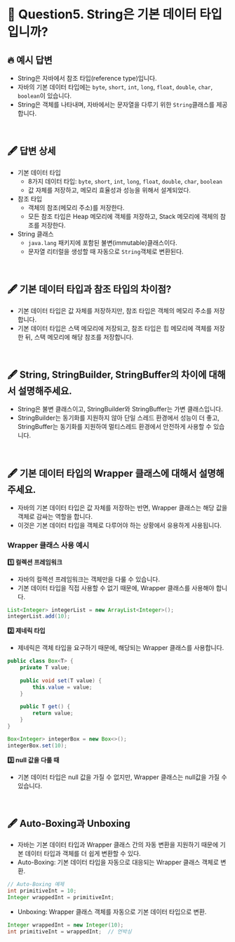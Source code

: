 # 🎤 Question5. String은 기본 데이터 타입입니까?

## 🔥 예시 답변

- String은 자바에서 참조 타입(reference type)입니다.
- 자바의 기본 데이터 타입에는 `byte`, `short`, `int`, `long`, `float`, `double`, `char`, `boolean`이 있습니다. 
- String은 객체를 나타내며, 자바에서는 문자열을 다루기 위한 `String`클래스를 제공합니다.

<br/>

## 🖋️ 답변 상세

- 기본 데이터 타입
  - 8가지 데이터 타입: `byte`, `short`, `int`, `long`, `float`, `double`, `char`, `boolean`
  - 값 자체를 저장하고, 메모리 효율성과 성능을 위해서 설계되었다.
- 참조 타입
  - 객체의 참조(메모리 주소)를 저장한다.
  - 모든 참조 타입은 Heap 메모리에 객체를 저장하고, Stack 메모리에 객체의 참조를 저장한다.
- String 클래스
  - `java.lang` 패키지에 포함된 불변(immutable)클래스이다.
  - 문자열 리터럴을 생성할 때 자동으로 `String`객체로 변환된다.

<br/>

## 🖋️ 기본 데이터 타입과 참조 타입의 차이점?

- 기본 데이터 타입은 값 자체를 저장하지만, 참조 타입은 객체의 메모리 주소를 저장합니다.
- 기본 데이터 타입은 스택 메모리에 저장되고, 참조 타입은 힙 메모리에 객체를 저장한 뒤, 스택 메모리에 해당 참조를 저장합니다.

<br/>

## 🖋️ String, StringBuilder, StringBuffer의 차이에 대해서 설명해주세요.

- String은 불변 클래스이고, StringBuilder와 StringBuffer는 가변 클래스입니다.
- StringBuilder는 동기화를 지원하지 않아 단일 스레드 환경에서 성능이 더 좋고, StringBuffer는 동기화를 지원하여 멀티스레드 환경에서 안전하게 사용할 수 있습니다.

<br/>

## 🖋️ 기본 데이터 타입의 Wrapper 클래스에 대해서 설명해주세요.

- 자바의 기본 데이터 타입은 값 자체를 저장하는 반면, Wrapper 클래스는 해당 값을 객체로 감싸는 역할을 합니다.
- 이것은 기본 데이터 타입을 객체로 다루어야 하는 상황에서 유용하게 사용됩니다.

### Wrapper 클래스 사용 예시

**1️⃣ 컬렉션 프레임워크**

- 자바의 컬렉션 프레임워크는 객체만을 다룰 수 있습니다.
- 기본 데이터 타입을 직접 사용할 수 없기 때문에, Wrapper 클래스를 사용해야 합니다.

```java
List<Integer> integerList = new ArrayList<Integer>();
integerList.add(10);
```

**2️⃣ 제네릭 타입**

- 제네릭은 객체 타입을 요구하기 때문에, 해당되는 Wrapper 클래스를 사용합니다.

```java
public class Box<T> {
    private T value;
    
    public void set(T value) {
        this.value = value;
    }
    
    public T get() {
        return value;
    }
}

Box<Integer> integerBox = new Box<>();
integerBox.set(10);
```

**3️⃣ null 값을 다룰 때**

- 기본 데이터 타입은 null 값을 가질 수 없지만, Wrapper 클래스는 null값을 가질 수 있습니다.

<br/>

## 🖋️ Auto-Boxing과 Unboxing

- 자바는 기본 데이터 타입과 Wrapper 클래스 간의 자동 변환을 지원하기 때문에 기본 데이터 타입과 객체를 더 쉽게 변환할 수 있다.
- Auto-Boxing: 기본 데이터 타입을 자동으로 대응되는 Wrapper 클래스 객체로 변환.

```java
// Auto-Boxing 예제
int primitiveInt = 10;
Integer wrappedInt = primitiveInt;
```

- Unboxing: Wrapper 클래스 객체를 자동으로 기본 데이터 타입으로 변환.

```java
Integer wrappedInt = new Integer(10);
int primitiveInt = wrappedInt;  // 언박싱
```